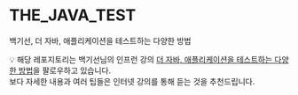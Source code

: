 # THE_JAVA_TEST
백기선, 더 자바, 애플리케이션을 테스트하는 다양한 방법

💡 해당 레포지토리는 백기선님의 인프런 강의 [더 자바, 애플리케이션을 테스트하는 다양한 방법](https://www.inflearn.com/course/the-java-application-test)을 팔로우하고 있습니다.   
보다 자세한 내용과 여러 팁들은 인터넷 강의를 통해 듣는 것을 추천드립니다.       

